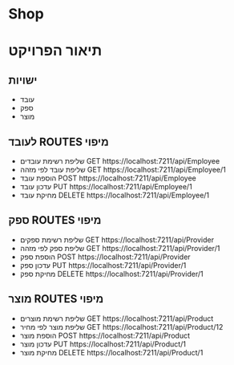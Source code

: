 # Shop
# תיאור הפרויקט
## ישויות
- עובד
- ספק
- מוצר
## לעובד ROUTES  מיפוי
 - שליפת רשימת עובדים 
GET https://localhost:7211/api/Employee
- שליפת עובד לפי מזהה
 GET https://localhost:7211/api/Employee/1
- הוספת עובד
POST  https://localhost:7211/api/Employee
- עדכון עובד
PUT https://localhost:7211/api/Employee/1
- מחיקת עובד
DELETE https://localhost:7211/api/Employee/1
##  ספק ROUTES  מיפוי
 - שליפת רשימת ספקים
GET https://localhost:7211/api/Provider
- שליפת ספק לפי מזהה
 GET   https://localhost:7211/api/Provider/1
- הוספת ספק
POST  https://localhost:7211/api/Provider
- עדכון ספק
PUT  https://localhost:7211/api/Provider/1
- מחיקת ספק
DELETE   https://localhost:7211/api/Provider/1
##   מוצר ROUTES  מיפוי
 - שליפת רשימת מוצרים
GET https://localhost:7211/api/Product
- שליפת מוצר  לפי מחיר
 GET   https://localhost:7211/api/Product/12
- הוספת מוצר
POST  https://localhost:7211/api/Product
- עדכון מוצר
PUT https://localhost:7211/api/Product/1
- מחיקת מוצר
DELETE   https://localhost:7211/api/Product/1
